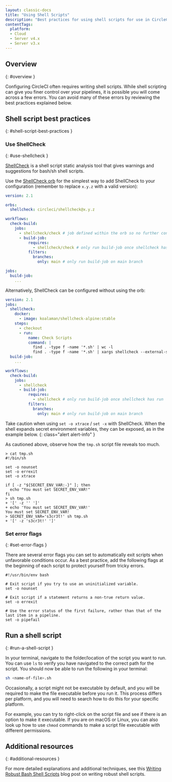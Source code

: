 ```yaml
---
layout: classic-docs
title: "Using Shell Scripts"
description: "Best practices for using shell scripts for use in CircleCI configuration"
contentTags:
  platform:
  - Cloud
  - Server v4.x
  - Server v3.x
---
```


## Overview
{: #overview }

Configuring CircleCI often requires writing shell scripts. While shell scripting can give you finer control over your pipelines, it is possible you will come across a few errors. You can avoid many of these errors by reviewing the best practices explained below.

## Shell script best practices
{: #shell-script-best-practices }

### Use ShellCheck
{: #use-shellcheck }

[ShellCheck](https://github.com/koalaman/shellcheck) is a shell script static analysis tool that gives warnings and suggestions for bash/sh shell scripts.

Use the [ShellCheck orb](https://circleci.com/developer/orbs/orb/circleci/shellcheck) for the simplest way to add ShellCheck to your configuration (remember to replace `x.y.z` with a valid version):

```yaml
version: 2.1

orbs:
  shellcheck: circleci/shellcheck@x.y.z

workflows:
  check-build:
    jobs:
      - shellcheck/check # job defined within the orb so no further config necessary
      - build-job:
          requires:
            - shellcheck/check # only run build-job once shellcheck has run
          filters:
            branches:
              only: main # only run build-job on main branch

jobs:
  build-job:
    ...
```

Alternatively, ShellCheck can be configured without using the orb:

```yaml
version: 2.1
jobs:
  shellcheck:
    docker:
      - image: koalaman/shellcheck-alpine:stable
    steps:
      - checkout
      - run:
          name: Check Scripts
          command: |
            find . -type f -name '*.sh' | wc -l
            find . -type f -name '*.sh' | xargs shellcheck --external-sources
  build-job:
    ...

workflows:
  check-build:
    jobs:
      - shellcheck
      - build-job:
          requires:
            - shellcheck # only run build-job once shellcheck has run
          filters:
            branches:
              only: main # only run build-job on main branch
```

Take caution when using `set -o xtrace` / `set -x` with ShellCheck. When the shell expands secret environment variables, they can be exposed, as in the example below.
{: class="alert alert-info" }

As cautioned above, observe how the `tmp.sh` script file reveals too much.

```shell
> cat tmp.sh
#!/bin/sh

set -o nounset
set -o errexit
set -o xtrace

if [ -z "${SECRET_ENV_VAR:-}" ]; then
  echo "You must set SECRET_ENV_VAR!"
fi
> sh tmp.sh
+ '[' -z '' ']'
+ echo 'You must set SECRET_ENV_VAR!'
You must set SECRET_ENV_VAR!
> SECRET_ENV_VAR='s3cr3t!' sh tmp.sh
+ '[' -z 's3cr3t!' ']'
```

### Set error flags
{: #set-error-flags }

There are several error flags you can set to automatically exit scripts when unfavorable conditions occur. As a best practice, add the following flags at the beginning of each script to protect yourself from tricky errors.

```shell
#!/usr/bin/env bash

# Exit script if you try to use an uninitialized variable.
set -o nounset

# Exit script if a statement returns a non-true return value.
set -o errexit

# Use the error status of the first failure, rather than that of the last item in a pipeline.
set -o pipefail
```

## Run a shell script
{: #run-a-shell-script }

In your terminal, navigate to the folder/location of the script you want to run. You can use `ls` to verify you have navigated to the correct path for the script. You should now be able to run the following in your terminal:

```bash
sh <name-of-file>.sh
```

Occasionally, a script might not be executable by default, and you will be required to make the file executable before you run it. This process differs per platform, and you will need to search how to do this for your specific platform.

For example, you can try to right-click on the script file and see if there is an option to make it executable. If you are on macOS or Linux, you can also look up how to use `chmod` commands to make a script file executable with different permissions.

## Additional resources
{: #additional-resources }

For more detailed explanations and additional techniques, see this [Writing Robust Bash Shell Scripts](https://www.davidpashley.com/articles/writing-robust-shell-scripts) blog post on writing robust shell scripts.
